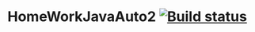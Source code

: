 # HomeWorkJavaAuto2 [![Build status](https://ci.appveyor.com/api/projects/status/g7c61rp1e9g8j04b?svg=true)](https://ci.appveyor.com/project/Mlle1Maniaque/homeworkjavaauto2)





